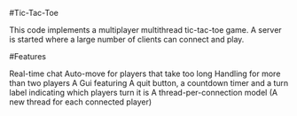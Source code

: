 #Tic-Tac-Toe

This code implements a multiplayer multithread tic-tac-toe game. A server is started where a large number of clients can connect and play. 

#Features

Real-time chat
Auto-move for players that take too long
Handling for more than two players
A Gui featuring A quit button, a countdown timer and a turn label indicating which players turn it is
A thread-per-connection model (A new thread for each connected player)
